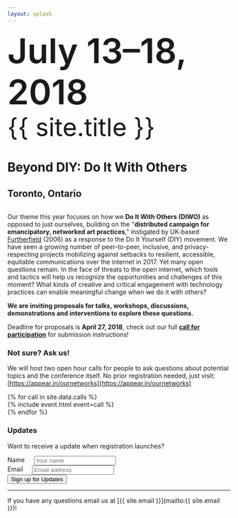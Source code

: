 ```yaml
---
layout: splash
---
```


<div style="margin-bottom: 2.25em;">
  <span style="font-size: 4.85rem; line-height: 1.2; font-weight: 600;">July 13–18, 2018</span><br />
  <span style="font-size: 3.5rem; line-height: 1.2;">{{ site.title }}</span><br />
  <h1>Beyond DIY: Do It With Others</h1>
  <h2>Toronto, Ontario</h2>
</div>

Our theme this year focuses on how we **Do It With Others (DIWO)** as opposed to just ourselves, building on the "**distributed campaign for emancipatory, networked art practices**," instigated by UK-based [Furtherfield](http://archive.furtherfield.org/projects/diwo-do-it-others-resource) (2006) as a response to the Do It Yourself (DIY) movement. We have seen a growing number of peer-to-peer, inclusive, and privacy-respecting projects mobilizing against setbacks to resilient, accessible, equitable communications over the internet in 2017. Yet many open questions remain. In the face of threats to the open internet, which tools and tactics will help us recognize the opportunities and challenges of this moment? What kinds of creative and critical engagement with technology practices can enable meaningful change when we do it with others?

**We are inviting proposals for talks, workshops, discussions, demonstrations and interventions to explore these questions.**

Deadline for proposals is **April 27, 2018**, check out our full [**call for participation**](./2018) for submission instructions!


### Not sure? Ask us!

We will host two open hour calls for people to ask questions about potential topics and the conference itself. No prior registration needed, just visit: [https://appear.in/ournetworks](https://appear.in/ournetworks)

<!-- Call section -->
<section class="sections row featurette-events-row">
  {% for call in site.data.calls %}
  <div class="six columns">
    {% include event.html event=call %}
  </div>
  {% endfor %}
</section>

### Updates

Want to receive a update when registration launches?

<form action="https://formspree.io/orga@ournetworks.ca" method="POST">
  <div class="row form-group">
    <div class="four columns">
      <label for="name">Name</label>
      <input type="text" id="name" name="name" placeholder="Your name">
    </div>
    <div class="four columns">
      <label for="email">Email</label>
      <input type="email" id="email" name="_replyto" placeholder="Email address" aria-required="true" required>
    </div>
  </div>
  <input type="submit" name="submit" value="Sign up for Updates" class="button button-primary">
  <input type="hidden" name="_format" value="plain">
  <input type="hidden" name="_subject" value="New SoON Sign Up">
  <input type="hidden" name="_next" value="//ournetworks.ca/?signup=confirmed">
</form>

***

If you have any questions email us at [{{ site.email }}](mailto:{{ site.email }})!
